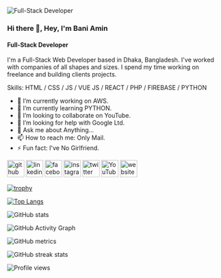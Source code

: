 ![Full-Stack Developer](https://pbs.twimg.com/profile_banners/1228363489636319235/1634663561/600x200)
### Hi there 👋, Hey, I'm Bani Amin
#### Full-Stack Developer

I'm a Full-Stack Web Developer based in Dhaka, Bangladesh. I've worked with companies of all shapes and sizes. I spend my time working on freelance and building clients projects.

Skills: HTML / CSS / JS / VUE JS / REACT / PHP / FIREBASE / PYTHON

- 🔭 I’m currently working on AWS. 
- 🌱 I’m currently learning PYTHON. 
- 👯 I’m looking to collaborate on YouTube. 
- 🤔 I’m looking for help with Google Ltd. 
- 💬 Ask me about Anything... 
- 📫 How to reach me: Only Mail. 
- ⚡ Fun fact: I've No Girlfriend. 


[<img src='https://www.svgrepo.com/show/353783/github-octocat.svg' alt='github' height='40'>](https://github.com/seefataminnn)  [<img src='https://www.svgrepo.com/show/299433/linkedin.svg' alt='linkedin' height='40'>](https://www.linkedin.com/in/seefataminnn/)  [<img src='https://www.svgrepo.com/show/37046/facebook.svg' alt='facebook' height='40'>](https://www.facebook.com/seefataminnn)  [<img src='https://www.svgrepo.com/show/205290/instagram.svg' alt='instagram' height='40'>](https://www.instagram.com/seefataminnn/)  [<img src='https://www.svgrepo.com/show/205305/twitter.svg' alt='twitter' height='40'>](https://twitter.com/seefataminnn)  [<img src='https://www.svgrepo.com/show/205306/youtube.svg' alt='YouTube' height='40'>](https://www.youtube.com/channel/https://www.youtube.com/c/SoftCoderBD)  [<img src='https://www.svgrepo.com/show/294110/search-website.svg' alt='website' height='40'>](https://baniamin.com/)  

[![trophy](https://github-profile-trophy.vercel.app/?username=seefataminnn)](https://github.com/ryo-ma/github-profile-trophy)

[![Top Langs](https://github-readme-stats.vercel.app/api/top-langs/?username=seefataminnn)](https://github.com/anuraghazra/github-readme-stats)

![GitHub stats](https://github-readme-stats.vercel.app/api?username=seefataminnn&show_icons=true&count_private=true)  

![GitHub Activity Graph](https://activity-graph.herokuapp.com/graph?username=seefataminnn)  

![GitHub metrics](https://metrics.lecoq.io/seefataminnn)  

![GitHub streak stats](https://github-readme-streak-stats.herokuapp.com/?user=seefataminnn)  

![Profile views](https://gpvc.arturio.dev/seefataminnn)  
